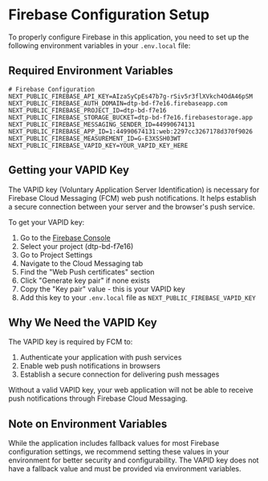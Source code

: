 # Firebase Configuration Setup

To properly configure Firebase in this application, you need to set up the following environment variables in your `.env.local` file:

## Required Environment Variables

```
# Firebase Configuration
NEXT_PUBLIC_FIREBASE_API_KEY=AIzaSyCpEs47b7g-rSiv5r3flXVkch4OdA46pSM
NEXT_PUBLIC_FIREBASE_AUTH_DOMAIN=dtp-bd-f7e16.firebaseapp.com
NEXT_PUBLIC_FIREBASE_PROJECT_ID=dtp-bd-f7e16
NEXT_PUBLIC_FIREBASE_STORAGE_BUCKET=dtp-bd-f7e16.firebasestorage.app
NEXT_PUBLIC_FIREBASE_MESSAGING_SENDER_ID=44990674131
NEXT_PUBLIC_FIREBASE_APP_ID=1:44990674131:web:2297cc3267178d370f9026
NEXT_PUBLIC_FIREBASE_MEASUREMENT_ID=G-E3XSSH03WT
NEXT_PUBLIC_FIREBASE_VAPID_KEY=YOUR_VAPID_KEY_HERE
```

## Getting your VAPID Key

The VAPID key (Voluntary Application Server Identification) is necessary for Firebase Cloud Messaging (FCM) web push notifications. It helps establish a secure connection between your server and the browser's push service.

To get your VAPID key:

1. Go to the [Firebase Console](https://console.firebase.google.com/)
2. Select your project (dtp-bd-f7e16)
3. Go to Project Settings
4. Navigate to the Cloud Messaging tab
5. Find the "Web Push certificates" section
6. Click "Generate key pair" if none exists
7. Copy the "Key pair" value - this is your VAPID key
8. Add this key to your `.env.local` file as `NEXT_PUBLIC_FIREBASE_VAPID_KEY`

## Why We Need the VAPID Key

The VAPID key is required by FCM to:

1. Authenticate your application with push services
2. Enable web push notifications in browsers
3. Establish a secure connection for delivering push messages

Without a valid VAPID key, your web application will not be able to receive push notifications through Firebase Cloud Messaging.

## Note on Environment Variables

While the application includes fallback values for most Firebase configuration settings, we recommend setting these values in your environment for better security and configurability. The VAPID key does not have a fallback value and must be provided via environment variables. 